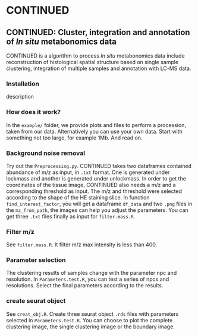 # CONTINUED
## CONTINUED: Cluster, integration and annotation of *In situ* metabonomics data
CONTINUED is a algorithm to process *In situ* metabonomics data include reconstruction of histological spatial structure based on single sample clustering, integration of multiple samples and annotation with LC-MS data.
### Installation
description
### How does it work?
In the `example/` folder, we provide plots and files to perform a procession, taken from our data. Alternatively you can use your own data. Start with something not too large, for example 1Mb. And read on.
### Background noise removal
Try out the `Preprocessing.py`. CONTINUED takes two dataframes contained abundance of m/z as input, in `.txt` format. One is generated under lockmass and another is generated under unlockmass. In order to get the coordinates of the tissue image, CONTINUED also needs a m/z and a corresponding threshold as input. The m/z and threshold were selected according to the shape of the HE staining slice. In function `find_interest_factor`, you will get a dataframe `df_data` and two `.png` files in the `mz_from_path`, the images can help you adjust the parameters. You can get three `.txt` files finally as input for `filter.mass.R`.
### Filter m/z
See `filter.mass.R`. It filter m/z max intensity is less than 400.
### Parameter selection
The clustering results of samples change with the parameter npc and resolution. In `Parameters.test.R`, you can test a series of npcs and resolutions. Select the final parameters according to the results.
### create seurat object
See `creat_obj.R`. Create three seurat object `.rds` files with parameters selected in `Parameters.test.R`. You can choose to plot the complete clustering image, the single clustering image or the boundary image.


